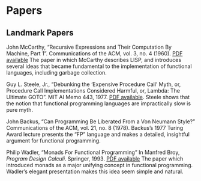 # Papers

## Landmark Papers

John McCarthy, “Recursive Expressions and Their Computation By Machine,
Part 1”.  Communications of the ACM, vol. 3, no. 4 (1960).
[PDF available](http://www-formal.stanford.edu/jmc/recursive.pdf)
The paper in which McCarthy describes LISP, and introduces several
ideas that became fundamental to the implementation of functional
languages, including garbage collection.

Guy L. Steele, Jr., “Debunking the ‘Expensive Procedure Call’ Myth, or,
Procedure Call Implementations Considered Harmful, or, Lambda: The
Ultimate GOTO”.  MIT AI Memo 443, 1977.
[PDF available](https://dspace.mit.edu/bitstream/handle/1721.1/5753/AIM-443.pdf?sequence=2&isAllowed=y).
Steele shows that the notion that functional programming languages
are impractically slow is pure myth.

John Backus, “Can Programming Be Liberated From a Von Neumann Style?”
Communications of the ACM, vol. 21, no. 8 (1978).  Backus’s 1977 Turing
Award lecture presents the “FP” language and makes a detailed, insightful
argument for functional programming.

Philip Wadler, “Monads For Functional Programming”
In Manfred Broy, *Program Design Calculi*.  Springer, 1993.
[PDF available](https://homepages.inf.ed.ac.uk/wadler/papers/marktoberdorf/baastad.pdf)
The paper which introduced monads as a major unifying concept
in functional programming.  Wadler’s elegant presentation makes this idea
seem simple and natural.
